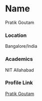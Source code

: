 # Name

Pratik Goutam

### Location

Bangalore/India

### Academics

NIT Allahabad


### Profile Link

[Pratik Goutam](https://github.com/pratikgtm)
